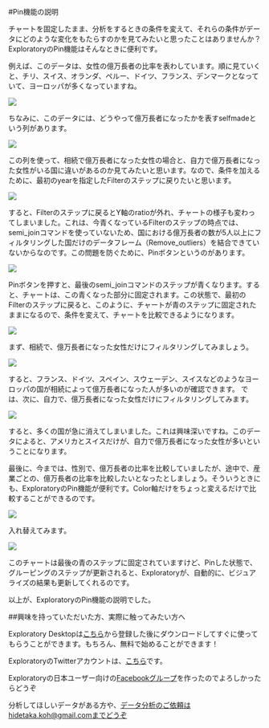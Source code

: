 #Pin機能の説明

チャートを固定したまま、分析をするときの条件を変えて、それらの条件がデータにどのような変化をもたらすのかを見てみたいと思ったことはありませんか？
ExploratoryのPin機能はそんなときに便利です。

例えば、このデータは、女性の億万長者の比率を表わしています。順に見ていくと、チリ、スイス、オランダ、ペルー、ドイツ、フランス、デンマークとなっていて、ヨーロッパが多くなっていますね。

![](images/Pin1.png)

ちなみに、このデータには、どうやって億万長者になったかを表すselfmadeという列があります。

![](images/pin0.png)

この列を使って、相続で億万長者になった女性の場合と、自力で億万長者になった女性がいる国に違いがあるのか見てみたいと思います。なので、条件を加えるために、最初のyearを指定したFilterのステップに戻りたいと思います。

![](images/Pin2.png)

すると、Filterのステップに戻るとY軸のratioが外れ、チャートの様子も変わってしまいました。これは、今青くなっているFilterのステップの時点では、semi_joinコマンドを使っていないため、国における億万長者の数が5人以上にフィルタリングした国だけのデータフレーム（Remove_outliers）を結合できていないからなのです。この問題を防ぐために、Pinボタンというのがあります。

![](images/Pin3.png)

Pinボタンを押すと、最後のsemi_joinコマンドのステップが青くなります。すると、チャートは、この青くなった部分に固定されます。この状態で、最初のFilterのステップに戻ると、このように、チャートが青のステップに固定されたままになるので、条件を変えて、チャートを比較できるようになります。

![](images/Pin4.png)

まず、相続で、億万長者になった女性だけにフィルタリングしてみましょう。

![](images/Pin5.png)

すると、フランス、ドイツ、スペイン、スウェーデン、スイスなどのようなヨーロッパの国が相続によって億万長者になった人が多いのが確認できます。
では、次に、自力で、億万長者になった女性だけにフィルタリングしてみます。

![](images/Pin6.png)

すると、多くの国が急に消えてしまいました。これは興味深いですね。このデータによると、アメリカとスイスだけが、自力で億万長者になった女性が多いということになります。

最後に、今までは、性別で、億万長者の比率を比較していましたが、途中で、産業ごとの、億万長者の比率を比較したいとなったとしましょう。そういうときにも、ExploratoryのPin機能が便利です。Color軸だけをちょっと変えるだけで比較することができるのです。

![](images/Pin8.png)

入れ替えてみます。

![](images/Pin9.png)

このチャートは最後の青のステップに固定されていますけど、Pinした状態で、グルーピングのステップが更新されると、Exploratoryが、自動的に、ビジュアライズの結果も更新してくれるのです。

以上が、ExploratoryのPin機能の説明でした。

##興味を持っていただいた方、実際に触ってみたい方へ

Exploratory Desktopは[こちら](https://exploratory.io/
)から登録した後にダウンロードしてすぐに使ってもらうことができます。もちろん、無料で始めることができます！


ExploratoryのTwitterアカウントは、[こちら](https://twitter.com/ExploratoryData
)です。

Exploratoryの日本ユーザー向けの[Facebookグループ](https://www.facebook.com/groups/1087437647994959/members/
)を作ったのでよろしかったらどうぞ

分析してほしいデータがある方や、データ分析のご依頼はhidetaka.koh@gmail.comまでどうぞ